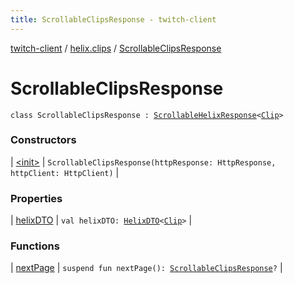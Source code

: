 ```yaml
---
title: ScrollableClipsResponse - twitch-client
---
```


[twitch-client](../../index.html) / [helix.clips](../index.html) / [ScrollableClipsResponse](./index.html)

# ScrollableClipsResponse

`class ScrollableClipsResponse : `[`ScrollableHelixResponse`](../../helix.http.model/-scrollable-helix-response/index.html)`<`[`Clip`](../../helix.clips.model/-clip/index.html)`>`

### Constructors

| [&lt;init&gt;](-init-.html) | `ScrollableClipsResponse(httpResponse: HttpResponse, httpClient: HttpClient)` |

### Properties

| [helixDTO](helix-d-t-o.html) | `val helixDTO: `[`HelixDTO`](../../helix.http.model/-helix-d-t-o/index.html)`<`[`Clip`](../../helix.clips.model/-clip/index.html)`>` |

### Functions

| [nextPage](next-page.html) | `suspend fun nextPage(): `[`ScrollableClipsResponse`](./index.html)`?` |

